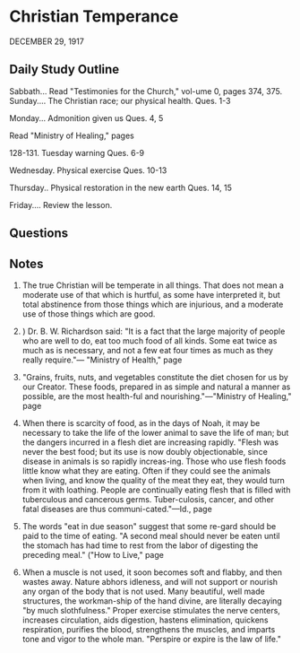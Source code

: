 # Christian Temperance
DECEMBER 29, 1917

## Daily Study Outline

Sabbath... Read "Testimonies for the Church," vol-ume 0, pages 374, 375. Sunday.... The Christian race; our physical health. Ques. 1-3

Monday... Admonition given us Ques. 4, 5

Read "Ministry of Healing," pages

128-131. Tuesday warning Ques. 6-9

Wednesday. Physical exercise Ques. 10-13

Thursday.. Physical restoration in the new earth Ques. 14, 15

Friday.... Review the lesson.

## Questions



## Notes

1. The true Christian will be temperate in all things. That does not mean a moderate use of that which is hurtful, as some have interpreted it, but total abstinence from those things which are injurious, and a moderate use of those things which are good.

454. ) Dr. B. W. Richardson said: "It is a fact that the large majority of people who are well to do, eat too much food of all kinds. Some eat twice as much as is necessary, and not a few eat four times as much as they really require."— "Ministry of Health," page

4. "Grains, fruits, nuts, and vegetables constitute the diet chosen for us by our Creator. These foods, prepared in as simple and natural a manner as possible, are the most health-ful and nourishing."—"Ministry of Healing," page

5. When there is scarcity of food, as in the days of Noah, it may be necessary to take the life of the lower animal to save the life of man; but the dangers incurred in a flesh diet are increasing rapidly. "Flesh was never the best food; but its use is now doubly objectionable, since disease in animals is so rapidly increas-ing. Those who use flesh foods little know what they are eating. Often if they could see the animals when living, and know the quality of the meat they eat, they would turn from it with loathing. People are continually eating flesh that is filled with tuberculous and cancerous germs. Tuber-culosis, cancer, and other fatal diseases are thus communi-cated."—Id., page

6. The words "eat in due season" suggest that some re-gard should be paid to the time of eating. "A second meal should never be eaten until the stomach has had time to rest from the labor of digesting the preceding meal." ("How to Live," page

7. When a muscle is not used, it soon becomes soft and flabby, and then wastes away. Nature abhors idleness, and will not support or nourish any organ of the body that is not used. Many beautiful, well made structures, the workman-ship of the hand divine, are literally decaying "by much slothfulness." Proper exercise stimulates the nerve centers, increases circulation, aids digestion, hastens elimination, quickens respiration, purifies the blood, strengthens the muscles, and imparts tone and vigor to the whole man. "Perspire or expire is the law of life."

